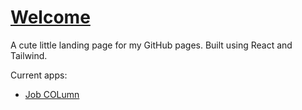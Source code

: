 # [Welcome](https://omarzubaidi.github.io/Welcome/)

A cute little landing page for my GitHub pages. Built using React and Tailwind.

Current apps:

- [Job COLumn](https://omarzubaidi.github.io/Job-COLumn/)
